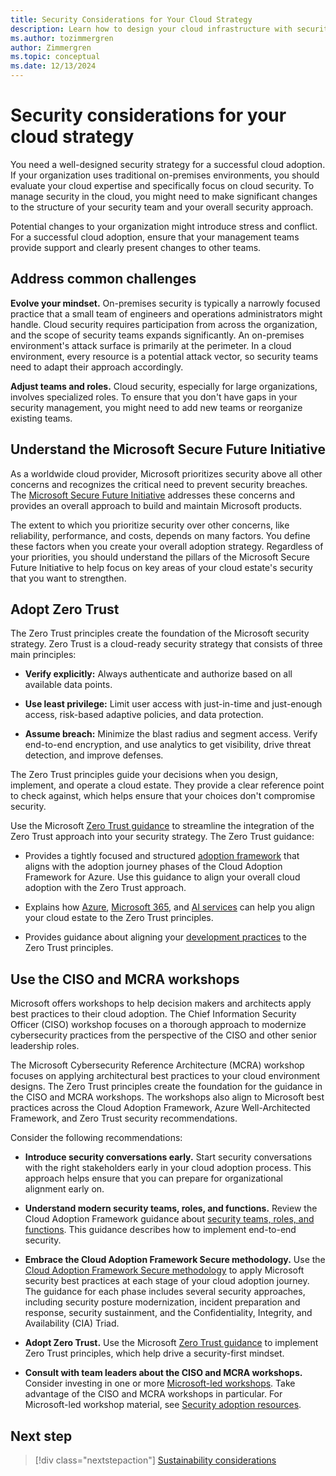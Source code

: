 ```yaml
---
title: Security Considerations for Your Cloud Strategy
description: Learn how to design your cloud infrastructure with security in mind to protect your data and applications from unauthorized access and data breaches.
ms.author: tozimmergren
author: Zimmergren
ms.topic: conceptual
ms.date: 12/13/2024
---
```


# Security considerations for your cloud strategy

You need a well-designed security strategy for a successful cloud adoption. If your organization uses traditional on-premises environments, you should evaluate your cloud expertise and specifically focus on cloud security. To manage security in the cloud, you might need to make significant changes to the structure of your security team and your overall security approach.

Potential changes to your organization might introduce stress and conflict. For a successful cloud adoption, ensure that your management teams provide support and clearly present changes to other teams.

## Address common challenges

**Evolve your mindset.** On-premises security is typically a narrowly focused practice that a small team of engineers and operations administrators might handle. Cloud security requires participation from across the organization, and the scope of security teams expands significantly. An on-premises environment's attack surface is primarily at the perimeter. In a cloud environment, every resource is a potential attack vector, so security teams need to adapt their approach accordingly.

**Adjust teams and roles.** Cloud security, especially for large organizations, involves specialized roles. To ensure that you don't have gaps in your security management, you might need to add new teams or reorganize existing teams.

## Understand the Microsoft Secure Future Initiative

As a worldwide cloud provider, Microsoft prioritizes security above all other concerns and recognizes the critical need to prevent security breaches. The [Microsoft Secure Future Initiative](https://www.microsoft.com/trust-center/security/secure-future-initiative) addresses these concerns and provides an overall approach to build and maintain Microsoft products.

The extent to which you prioritize security over other concerns, like reliability, performance, and costs, depends on many factors. You define these factors when you create your overall adoption strategy. Regardless of your priorities, you should understand the pillars of the Microsoft Secure Future Initiative to help focus on key areas of your cloud estate's security that you want to strengthen.

## Adopt Zero Trust

The Zero Trust principles create the foundation of the Microsoft security strategy. Zero Trust is a cloud-ready security strategy that consists of three main principles:

- **Verify explicitly:** Always authenticate and authorize based on all available data points.

- **Use least privilege:** Limit user access with just-in-time and just-enough access, risk-based adaptive policies, and data protection.
- **Assume breach:** Minimize the blast radius and segment access. Verify end-to-end encryption, and use analytics to get visibility, drive threat detection, and improve defenses.

The Zero Trust principles guide your decisions when you design, implement, and operate a cloud estate. They provide a clear reference point to check against, which helps ensure that your choices don't compromise security.

Use the Microsoft [Zero Trust guidance](/security/zero-trust/zero-trust-overview) to streamline the integration of the Zero Trust approach into your security strategy. The Zero Trust guidance:

- Provides a tightly focused and structured [adoption framework](/security/zero-trust/adopt/zero-trust-adoption-overview) that aligns with the adoption journey phases of the Cloud Adoption Framework for Azure. Use this guidance to align your overall cloud adoption with the Zero Trust approach.

- Explains how [Azure](/security/zero-trust/azure-infrastructure-overview), [Microsoft 365](/microsoft-365/security/microsoft-365-zero-trust), and [AI services](/security/zero-trust/copilots/apply-zero-trust-copilots-overview) can help you align your cloud estate to the Zero Trust principles.
- Provides guidance about aligning your [development practices](/security/zero-trust/develop/overview) to the Zero Trust principles.

## Use the CISO and MCRA workshops

Microsoft offers workshops to help decision makers and architects apply best practices to their cloud adoption. The Chief Information Security Officer (CISO) workshop focuses on a thorough approach to modernize cybersecurity practices from the perspective of the CISO and other senior leadership roles.

The Microsoft Cybersecurity Reference Architecture (MCRA) workshop focuses on applying architectural best practices to your cloud environment designs. The Zero Trust principles create the foundation for the guidance in the CISO and MCRA workshops. The workshops also align to Microsoft best practices across the Cloud Adoption Framework, Azure Well-Architected Framework, and Zero Trust security recommendations.

Consider the following recommendations:

- **Introduce security conversations early.** Start security conversations with the right stakeholders early in your cloud adoption process. This approach helps ensure that you can prepare for organizational alignment early on.

- **Understand modern security teams, roles, and functions.** Review the Cloud Adoption Framework guidance about [security teams, roles, and functions](../../secure/teams-roles.md). This guidance describes how to implement end-to-end security.
- **Embrace the Cloud Adoption Framework Secure methodology.** Use the [Cloud Adoption Framework Secure methodology](../../secure/overview.md) to apply Microsoft security best practices at each stage of your cloud adoption journey. The guidance for each phase includes several security approaches, including security posture modernization, incident preparation and response, security sustainment, and the Confidentiality, Integrity, and Availability (CIA) Triad.
- **Adopt Zero Trust.** Use the Microsoft [Zero Trust guidance](/security/zero-trust/zero-trust-overview) to implement Zero Trust principles, which help drive a security-first mindset.
- **Consult with team leaders about the CISO and MCRA workshops.** Consider investing in one or more [Microsoft-led workshops](/security/adoption/adoption#microsoft-led-workshops). Take advantage of the CISO and MCRA workshops in particular. For Microsoft-led workshop material, see [Security adoption resources](/security/adoption/adoption).

## Next step

> [!div class="nextstepaction"]
> [Sustainability considerations](sustainability.md)

